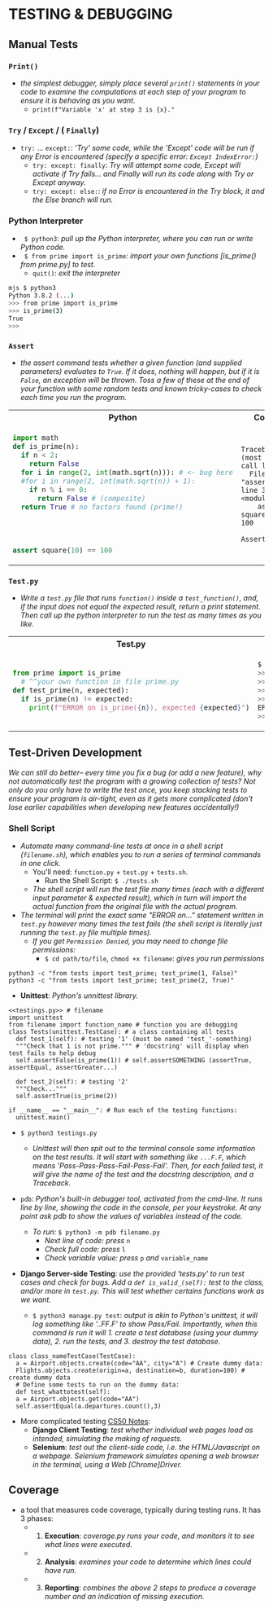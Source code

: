 # TESTING & DEBUGGING

## Manual Tests

### ```Print()```
- *the simplest debugger, simply place several ```print()``` statements in your code to examine the computations at each step of your program to ensure it is behaving as you want.*
  - ```print(f"Variable 'x' at step 3 is {x}."```


### ```Try``` / ```Except``` / ( ```Finally```)
- ```try:``` ... ```except:```: *'Try' some code, while the 'Except' code will be run if any Error is encountered (specify a specific error: ```Except IndexError:```)* 
  - ```try: except: finally```: *Try will attempt some code, Except will activate if Try fails... and Finally will run its code along with Try or Except anyway.*
  - ```try: except: else:```: *if no Error is encountered in the Try block, it and the Else branch will run.*
 
  
### Python Interpreter
- ``` $ python3```: *pull up the Python interpreter, where you can run or write Python code.*
- ``` $ from prime import is_prime```: *import your own functions [is_prime() from prime.py] to test.*
  - ```quit()```: *exit the interpreter*
```bash
mjs $ python3
Python 3.8.2 (...)
>>> from prime import is_prime
>>> is_prime(3)
True
>>>
```  

### ```Assert```
- *the assert command tests whether a given function (and supplied parameters) evaluates to ```True```. If it does, nothing will happen, but if it is ```False```, an exception will be thrown. Toss a few of these at the end of your function with some random tests and known tricky-cases to check each time you run the program.*

<table><tr><th>Python</th><th>Console</th></tr><tr><td>

```python
import math
def is_prime(n):
  if n < 2:
    return False
  for i in range(2, int(math.sqrt(n))): # <- bug here
  #for i in range(2, int(math.sqrt(n)) + 1):
    if n % i == 0:
      return False # (composite)
  return True # no factors found (prime!)
  
  
  
  
assert square(10) == 100
```

</td><td>

```terminal
Traceback (most recent call last):
  File "assert.py", line 3, in <module>
    assert square(10) == 100
  AssertionError
```

</td></tr></table>

### ```Test.py```
- *Write a ```test.py``` file that runs ```function()``` inside a ```test_function()```, and, if the input does not equal the expected result, return a print statement. Then call up the python interpreter to run the test as many times as you like.*
 
<table><tr><th>Test.py</th><th>Python Interpreter (console)</th></tr><tr><td>

```python
from prime import is_prime 
  # ^^your own function in file prime.py
def test_prime(n, expected):
  if is_prime(n) != expected:
    print(f"ERROR on is_prime({n}), expected {expected}")
```

</td><td>
  
```bash
$ python3
>>> from test import test_square
>>> test_prime(5, True)
>>> test_prime(10, False)
>>> test_prime(25, False)
ERROR on is_prime(25), expected False
>>>
```

</td></tr></table>

## Test-Driven Development
*We can still do better– every time you fix a bug (or add a new feature), why not automatically test the program with a growing collection of tests? Not only do you only have to write the test once, you keep stacking tests to ensure your program is air-tight, even as it gets more complicated (don't lose earlier capabilities when developing new features accidentally!)*

### Shell Script
- *Automate many command-line tests at once in a shell script (```filename.sh```), which enables you to run a series of terminal commands in one click.*
  - You'll need: ```function.py``` + ```test.py``` + ```tests.sh```.
    - Run the Shell Script: ```$ ./tests.sh```
  - *The shell script will run the test file many times (each with a different input parameter & expected result), which in turn will import the actual function from the original file with the actual program.*
- *The terminal will print the exact same "ERROR on..." statement written in ```test.py``` however many times the test fails (the shell script is literally just running the ```test.py``` file multiple times).*
  - *If you get ```Permission Denied```, you may need to change file permissions:*
    - ```$ cd path/to/file```, ```chmod +x filename```: *gives you run permissions*
```shell
python3 -c "from tests import test_prime; test_prime(1, False)"
python3 -c "from tests import test_prime; test_prime(2, True)"
```



















- **Unittest**: *Python's unnittest library.*
```
<<testings.py>> # filename 
import unittest 
from filename import function_name # function you are debugging
class Tests(unittest.TestCase): # a class containing all tests
  def test_1(self): # testing '1' (must be named 'test_'-something)
  """Check that 1 is not prime.""" # 'docstring' will display when test fails to help debug
  self.assertFalse(is_prime(1)) # self.assertSOMETHING (assertTrue, assertEqual, assertGreater...)
  
  def test_2(self): # testing '2'
  """Check..."""
  self.assertTrue(is_prime(2))
  
if __name__ == "__main__": # Run each of the testing functions:
  unittest.main()
```
  - ```$ python3 testings.py```
    - *Unittest will then spit out to the terminal console some information on the test results. It will start with something like ```...F.F```, which means 'Pass-Pass-Pass-Fail-Pass-Fail'. Then, for each failed test, it will give the name of the test and the docstring description, and a Traceback.*
  
- ```pdb```: *Python's built-in debugger tool, activated from the cmd-line. It runs line by line, showing the code in the console, per your keystroke. At any point ask pdb to show the values of variables instead of the code.*
  - *To run:* ```$ python3 -m pdb filename.py```
    - *Next line of code: press* ```n```
    - *Check full code: press* ```l```
    - *Check variable value: press* ```p``` *and* ```variable_name```






- **Django Server-side Testing**: *use the provided 'tests.py' to run test cases and check for bugs. Add a ```def is_valid_(self):``` test to the class, and/or more in ```test.py```. This will test whether certains functions work as we want.*
  - ```$ python3 manage.py test```: *output is akin to Python's unittest, it will log something like '..FF.F' to show Pass/Fail. Importantly, when this command is run it will 1. create a test database (using your dummy data), 2. run the tests, and 3. destroy the test database.*
```
class class_nameTestCase(TestCase):
  a = Airport.objects.create(code="AA", city="A") # Create dummy data:
  Flights.objects.create(origin=a, destination=b, duration=100) # create dummy data
  # Define some tests to run on the dummy data:
  def test_whattotest(self):
  a = Airport.objects.get(code="AA")
  self.assertEqual(a.departures.count(),3)
```
- More complicated testing [CS50 Notes](https://cs50.harvard.edu/web/2020/notes/7/):
  - **Django Client Testing**: *test whether individual web pages load as intended, simulating the making of requests.*
  - **Selenium**: *test out the client-side code, i.e. the HTML/Javascript on a webpage. Selenium framework simulates opening a web browser in the terminal, using a Web [Chrome]Driver.*


## Coverage
  - a tool that measures code coverage, typically during testing runs. It has 3 phases:
    - 1. **Execution**: *coverage.py runs your code, and monitors it to see what lines were executed.*
    - 2. **Analysis**: *examines your code to determine which lines could have run.*
    - 3. **Reporting**: *combines the above 2 steps to produce a coverage number and an indication of missing execution.*

  
